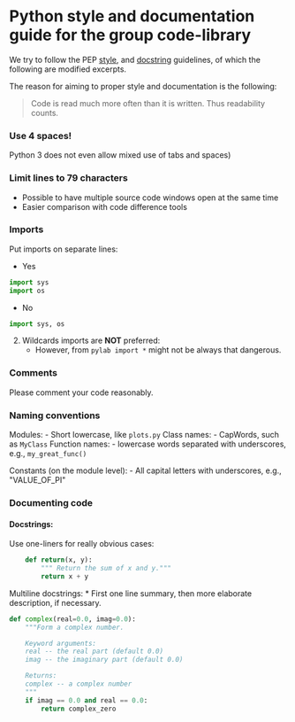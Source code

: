 # Python style and documentation guide for the group code-library

We try to follow the PEP [style](http://legacy.python.org/dev/peps/pep-0008/), 
and [docstring](http://legacy.python.org/dev/peps/pep-0257/) guidelines, of which the following are modified excerpts.

The reason for aiming to proper style and documentation is the following:

> Code is read much more often than it is written.
> Thus readability counts.


### Use 4 spaces!
Python 3 does not even allow mixed use of tabs and spaces)

### Limit lines to 79 characters
- Possible to have multiple source code windows open at the same time
- Easier comparison with code difference tools


### Imports
Put imports on separate lines:
* Yes

```python
import sys
import os
```

* No

```python
import sys, os
```

2. Wildcards imports are **NOT** preferred:
	* However, from `pylab import *` might not be always that dangerous.


### Comments
Please comment your code reasonably.

### Naming conventions
Modules:
	- Short lowercase, like `plots.py`
Class names:
	- CapWords, such as `MyClass`
Function names:
	- lowercase words separated with underscores, e.g., `my_great_func()`

Constants (on the module level):
	- All capital letters with underscores, e.g., "VALUE_OF_PI"

### Documenting code

#### Docstrings:

Use one-liners for really obvious cases:

```python
	def return(x, y):
		""" Return the sum of x and y."""
		return x + y
```

Multiline docstrings:
	* First one line summary, then more elaborate description, if necessary.

```python
def complex(real=0.0, imag=0.0):
    """Form a complex number.

    Keyword arguments:
    real -- the real part (default 0.0)
    imag -- the imaginary part (default 0.0)

    Returns:
    complex -- a complex number
    """
    if imag == 0.0 and real == 0.0:
        return complex_zero
```
